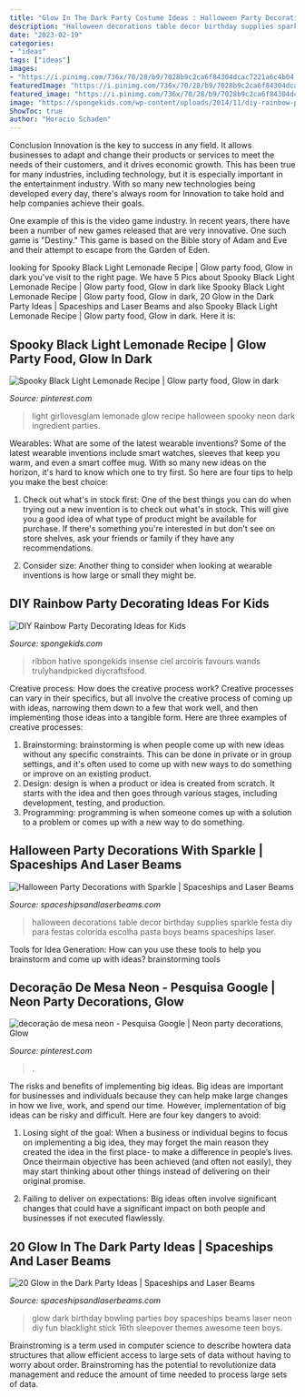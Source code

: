 ```yaml
---
title: "Glow In The Dark Party Costume Ideas : Halloween Party Decorations With Sparkle"
description: "Halloween decorations table decor birthday supplies sparkle festa diy para festas colorida escolha pasta boys beams spaceships laser"
date: "2023-02-19"
categories:
- "ideas"
tags: ["ideas"]
images:
- "https://i.pinimg.com/736x/70/28/b9/7028b9c2ca6f84304dcac7221a6c4b04.jpg"
featuredImage: "https://i.pinimg.com/736x/70/28/b9/7028b9c2ca6f84304dcac7221a6c4b04.jpg"
featured_image: "https://i.pinimg.com/736x/70/28/b9/7028b9c2ca6f84304dcac7221a6c4b04.jpg"
image: "https://spongekids.com/wp-content/uploads/2014/11/diy-rainbow-party-decorating-ideas/4-candy-decoration.jpg"
ShowToc: true
author: "Horacio Schaden"
---
```



Conclusion
Innovation is the key to success in any field. It allows businesses to adapt and change their products or services to meet the needs of their customers, and it drives economic growth.
This has been true for many industries, including technology, but it is especially important in the entertainment industry. With so many new technologies being developed every day, there's always room for Innovation to take hold and help companies achieve their goals.

One example of this is the video game industry. In recent years, there have been a number of new games released that are very innovative. One such game is "Destiny." This game is based on the Bible story of Adam and Eve and their attempt to escape from the Garden of Eden.

	

		
looking for Spooky Black Light Lemonade Recipe | Glow party food, Glow in dark you've visit to the right page. We have 5 Pics about Spooky Black Light Lemonade Recipe | Glow party food, Glow in dark like Spooky Black Light Lemonade Recipe | Glow party food, Glow in dark, 20 Glow in the Dark Party Ideas | Spaceships and Laser Beams and also Spooky Black Light Lemonade Recipe | Glow party food, Glow in dark. Here it is:
		
    
## Spooky Black Light Lemonade Recipe | Glow Party Food, Glow In Dark

<img loading=lazy src="https://i.pinimg.com/736x/70/28/b9/7028b9c2ca6f84304dcac7221a6c4b04.jpg" onerror="this.onerror=null;this.src='https://tse1.mm.bing.net/th?id=OIP.0TLJ2IIgohyxF0h5Ii3aGAHaOx&amp;pid=15.1';" alt="Spooky Black Light Lemonade Recipe | Glow party food, Glow in dark">

_Source: pinterest.com_

>light girllovesglam lemonade glow recipe halloween spooky neon dark ingredient parties. 

	

Wearables: What are some of the latest wearable inventions?
Some of the latest wearable inventions include smart watches, sleeves that keep you warm, and even a smart coffee mug. With so many new ideas on the horizon, it's hard to know which one to try first. So here are four tips to help you make the best choice:
1. Check out what's in stock first: One of the best things you can do when trying out a new invention is to check out what's in stock. This will give you a good idea of what type of product might be available for purchase. If there's something you're interested in but don't see on store shelves, ask your friends or family if they have any recommendations.

2. Consider size: Another thing to consider when looking at wearable inventions is how large or small they might be.

    
## DIY Rainbow Party Decorating Ideas For Kids

<img loading=lazy src="https://spongekids.com/wp-content/uploads/2014/11/diy-rainbow-party-decorating-ideas/4-candy-decoration.jpg" onerror="this.onerror=null;this.src='https://tse1.mm.bing.net/th?id=OIP.GfTxgQhCKywEmuWykiSTCAHaLG&amp;pid=15.1';" alt="DIY Rainbow Party Decorating Ideas for Kids">

_Source: spongekids.com_

>ribbon hative spongekids insense ciel arcoiris favours wands trulyhandpicked diycraftsfood. 

	

Creative process: How does the creative process work?
Creative processes can vary in their specifics, but all involve the creative process of coming up with ideas, narrowing them down to a few that work well, and then implementing those ideas into a tangible form. Here are three examples of creative processes: 
1. Brainstorming: brainstorming is when people come up with new ideas without any specific constraints. This can be done in private or in group settings, and it's often used to come up with new ways to do something or improve on an existing product. 
2. Design: design is when a product or idea is created from scratch. It starts with the idea and then goes through various stages, including development, testing, and production. 
3. Programming: programming is when someone comes up with a solution to a problem or comes up with a new way to do something.

    
## Halloween Party Decorations With Sparkle | Spaceships And Laser Beams

<img loading=lazy src="http://spaceshipsandlaserbeams.com/wp-content/uploads/2015/09/halloween-party-supply-ideas-4900.jpg" onerror="this.onerror=null;this.src='https://tse2.mm.bing.net/th?id=OIP.r5p4n2ZzfTFwl6SINOoO8gHaLZ&amp;pid=15.1';" alt="Halloween Party Decorations with Sparkle | Spaceships and Laser Beams">

_Source: spaceshipsandlaserbeams.com_

>halloween decorations table decor birthday supplies sparkle festa diy para festas colorida escolha pasta boys beams spaceships laser. 

	

Tools for Idea Generation: How can you use these tools to help you brainstorm and come up with ideas?
brainstorming tools 
    
## Decoração De Mesa Neon - Pesquisa Google | Neon Party Decorations, Glow

<img loading=lazy src="https://i.pinimg.com/736x/53/b7/fa/53b7fa38abdf290f26cf625194ecec86.jpg" onerror="this.onerror=null;this.src='https://tse2.mm.bing.net/th?id=OIP.gQm3aVojay6olp0E7ZGxYAHaHA&amp;pid=15.1';" alt="decoração de mesa neon - Pesquisa Google | Neon party decorations, Glow">

_Source: pinterest.com_

>. 

	

The risks and benefits of implementing big ideas.
Big ideas are important for businesses and individuals because they can help make large changes in how we live, work, and spend our time. However, implementation of big ideas can be risky and difficult. Here are four key dangers to avoid:
1. Losing sight of the goal: When a business or individual begins to focus on implementing a big idea, they may forget the main reason they created the idea in the first place- to make a difference in people’s lives. Once theirmain objective has been achieved (and often not easily), they may start thinking about other things instead of delivering on their original promise.

2. Failing to deliver on expectations: Big ideas often involve significant changes that could have a significant impact on both people and businesses if not executed flawlessly.

    
## 20 Glow In The Dark Party Ideas | Spaceships And Laser Beams

<img loading=lazy src="http://spaceshipsandlaserbeams.com/wp-content/uploads/2015/09/glow-in-the-dark-birthday-party-ideas-boys.jpg" onerror="this.onerror=null;this.src='https://tse1.mm.bing.net/th?id=OIP.mNxnmfNyFDxSRtMiVn0AhAHaLH&amp;pid=15.1';" alt="20 Glow in the Dark Party Ideas | Spaceships and Laser Beams">

_Source: spaceshipsandlaserbeams.com_

>glow dark birthday bowling parties boy spaceships beams laser neon diy fun blacklight stick 16th sleepover themes awesome teen boys. 

	

Brainstroming is a term used in computer science to describe howtera data structures that allow efficient access to large sets of data without having to worry about order. Brainstroming has the potential to revolutionize data management and reduce the amount of time needed to process large sets of data.

